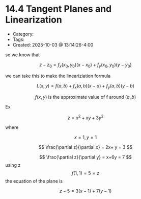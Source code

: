 14.4 Tangent Planes and Linearization
=====
- Category: 
- Tags: 
- Created: 2025-10-03 @ 13:14:26-4:00


so we know that

$$
z-z_{0} = f_{x} (x_{0},y_{0}) (x-x_{0}) + f_{y}(x_{0},y_{0})(y-y_{0})
$$

we can take this to make the lineariziation formula

$$
L(x,y) = f(a,b) +f_{x}(a,b)(x-a) + f_{y}(a,b)(y-b)
$$

$$
f(x,y) \text{ is the approximate value of f around } (a,b)
$$

Ex 

$$
z = x^{2} + xy + 3y^{2}
$$

where 

$$
x =1 , y= 1
$$

$$
\frac{\partial z}{\partial x} = 2x+  y = 3
$$

$$
\frac{\partial z}{\partial y}  = x+6y = 7
$$
using z
$$
f(1,1) = 5 = z
$$
the equation of the plane is

$$
z-5 = 3(x-1)+7(y-1)
$$


